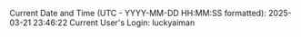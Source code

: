 Current Date and Time (UTC - YYYY-MM-DD HH:MM:SS formatted): 2025-03-21 23:46:22
Current User's Login: luckyaiman
